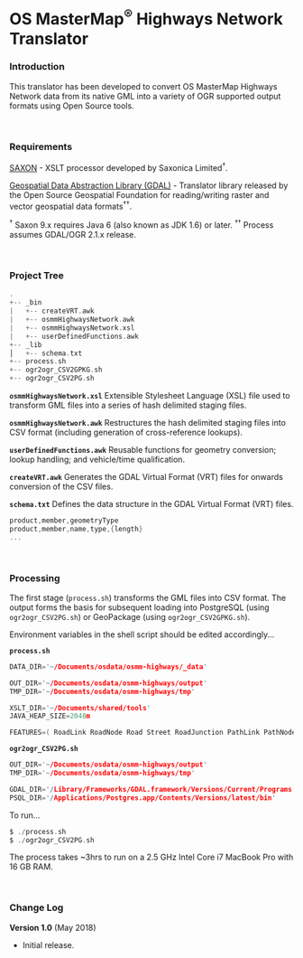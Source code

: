
# OS MasterMap<sup>&reg;</sup> Highways Network Translator

### Introduction
This translator has been developed to convert OS MasterMap Highways Network data from its native GML into a variety of OGR supported output formats using Open Source tools.

<br>

### Requirements
[SAXON] - XSLT processor developed by Saxonica Limited<sup>&dagger;</sup>.

[Geospatial Data Abstraction Library (GDAL)] - Translator library released by the Open Source Geospatial Foundation for reading/writing raster and vector geospatial data formats<sup>&dagger;&dagger;</sup>.

<sup>&dagger;</sup> Saxon 9.x requires Java 6 (also known as JDK 1.6) or later.
<sup>&dagger;&dagger;</sup> Process assumes GDAL/OGR 2.1.x release.

<br>

### Project Tree
```c
.
+-- _bin
|   +-- createVRT.awk
|   +-- osmmHighwaysNetwork.awk
|   +-- osmmHighwaysNetwork.xsl
|   +-- userDefinedFunctions.awk
+-- _lib
│   +-- schema.txt
+-- process.sh
+-- ogr2ogr_CSV2GPKG.sh
+-- ogr2ogr_CSV2PG.sh
```

**`osmmHighwaysNetwork.xsl`**
Extensible Stylesheet Language (XSL) file used to transform GML files into a series of hash delimited staging files.

**`osmmHighwaysNetwork.awk`**
Restructures the hash delimited staging files into CSV format (including generation of cross-reference lookups).

**`userDefinedFunctions.awk`**
Reusable functions for geometry conversion; lookup handling; and vehicle/time qualification.

**`createVRT.awk`**
Generates the GDAL Virtual Format (VRT) files for onwards conversion of the CSV files.

**`schema.txt`**
Defines the data structure in the GDAL Virtual Format (VRT) files.
```c
product,member,geometryType
product,member,name,type,{length}
...
```

<br>

### Processing
The first stage (`process.sh`) transforms the GML files into CSV format. The output forms the basis for subsequent loading into PostgreSQL (using `ogr2ogr_CSV2PG.sh`) or GeoPackage (using `ogr2ogr_CSV2GPKG.sh`).

Environment variables in the shell script should be edited accordingly...

**`process.sh`**
```c
DATA_DIR='~/Documents/osdata/osmm-highways/_data'

OUT_DIR='~/Documents/osdata/osmm-highways/output'
TMP_DIR='~/Documents/osdata/osmm-highways/tmp'

XSLT_DIR='~/Documents/shared/tools'
JAVA_HEAP_SIZE=2048m

FEATURES=( RoadLink RoadNode Road Street RoadJunction PathLink PathNode ConnectingLink ConnectingNode Path FerryLink FerryNode FerryTerminal AccessRestriction Dedication TurnRestriction RestrictionForVehicles Hazard Structure Maintenance Reinstatement SpecialDesignation )

```

**`ogr2ogr_CSV2PG.sh`**
```c
OUT_DIR='~/Documents/osdata/osmm-highways/output'
TMP_DIR='~/Documents/osdata/osmm-highways/tmp'

GDAL_DIR='/Library/Frameworks/GDAL.framework/Versions/Current/Programs'
PSQL_DIR='/Applications/Postgres.app/Contents/Versions/latest/bin'

```

To run...
```c
$ ./process.sh
$ ./ogr2ogr_CSV2PG.sh
```

The process takes ~3hrs to run on a 2.5 GHz Intel Core i7 MacBook Pro with 16 GB RAM.

<br>

### Change Log
**Version 1.0** (May 2018)

* Initial release.


[//]: # (These are reference links used in the body of this note and get stripped out when the markdown processor does its job. There is no need to format nicely because it shouldn't be seen. http://stackoverflow.com/questions/4823468/store-comments-in-markdown-syntax)

   [Geospatial Data Abstraction Library (GDAL)]: <https://trac.osgeo.org/gdal/wiki/DownloadingGdalBinaries>
   [SAXON]: <http://saxon.sourceforge.net/>
